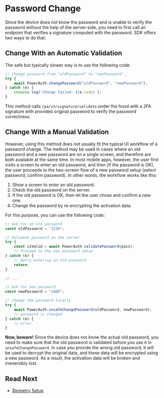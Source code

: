 # Password Change

Since the device does not know the password and is unable to verify the password without the help of the server-side, you need to first call an endpoint that verifies a signature computed with the password. SDK offers two ways to do that.

## Change With an Automatic Validation

The safe but typically slower way is to use the following code:

```javascript
// Change password from "oldPassword" to "newPassword".
try {
    await PowerAuth.changePassword("oldPassword", "newPassword");
} catch (e) {
    console.log(`Change failed: ${e.code}`);
}
```

This method calls `/pa/v3/signature/validate` under the hood with a 2FA signature with provided original password to verify the password correctness.

## Change With a Manual Validation

However, using this method does not usually fit the typical UI workflow of a password change. The method may be used in cases where an old password and a new password are on a single screen, and therefore are both available at the same time. In most mobile apps, however, the user first visits a screen to enter an old password, and then (if the password is OK), the user proceeds to the two-screen flow of a new password setup (select password, confirm password). In other words, the workflow works like this:

1. Show a screen to enter an old password.
2. Check the old password on the server.
3. If the old password is OK, then let the user chose and confirm a new one.
4. Change the password by re-encrypting the activation data.

For this purpose, you can use the following code:

```javascript
// Ask for an old password
const oldPassword = "1234";

// Validate password on the server
try {
    const isValid = await PowerAuth.validatePassword(pass);
    // Proceed to the new password setup
} catch (e) {
    // Retry entering an old password
    return;
}

// ...

// Ask for new password
const newPassword = "2468";

// Change the password locally
try {
    await PowerAuth.unsafeChangePassword(oldPassword, newPassword);
    // password is changed
} catch (e) {
    // error
}
```

<!-- begin box warning -->
**Now, beware!** Since the device does not know the actual old password, you need to make sure that the old password is validated before you use it in `unsafeChangePassword`. In case you provide the wrong old password, it will be used to decrypt the original data, and these data will be encrypted using a new password. As a result, the activation data will be broken and irreversibly lost.
<!-- end -->

## Read Next

- [Biometry Setup](./Biometry-Setup.md)
